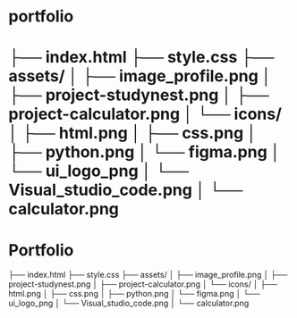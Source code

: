 
# portfolio
├── index.html ├── style.css ├── assets/ │ ├── image_profile.png │ ├── project-studynest.png │ ├── project-calculator.png │ └── icons/ │ ├── html.png │ ├── css.png │ ├── python.png │ └── figma.png │ └── ui_logo_png │ └── Visual_studio_code.png │ └── calculator.png
=======
# Portfolio
├── index.html
├── style.css
├── assets/
│ ├── image_profile.png
│ ├── project-studynest.png
│ ├── project-calculator.png
│ └── icons/
│ ├── html.png
│ ├── css.png
│ ├── python.png
│ └── figma.png
│ └── ui_logo_png
│ └── Visual_studio_code.png
│ └── calculator.png
